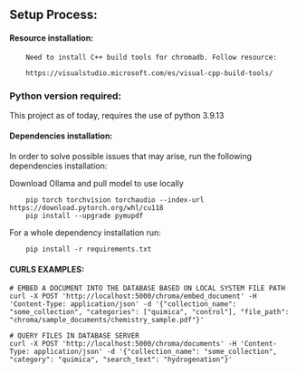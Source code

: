 ## Setup Process:

#### Resource installation:
```
    Need to install C++ build tools for chromadb. Follow resource: 

    https://visualstudio.microsoft.com/es/visual-cpp-build-tools/
```

### Python version required:

This project as of today, requires the use of python 3.9.13


#### Dependencies installation:

In order to solve possible issues that may arise, run the following dependencies installation:

Download Ollama and pull model to use locally

```
    pip torch torchvision torchaudio --index-url https://download.pytorch.org/whl/cu118
    pip install --upgrade pymupdf
```

For a whole dependency installation run:

```
    pip install -r requirements.txt
```


#### CURLS EXAMPLES:

```
# EMBED A DOCUMENT INTO THE DATABASE BASED ON LOCAL SYSTEM FILE PATH
curl -X POST 'http://localhost:5000/chroma/embed_document' -H 'Content-Type: application/json' -d '{"collection_name": "some_collection", "categories": ["quimica", "control"], "file_path": "chroma/sample_documents/chemistry_sample.pdf"}'

# QUERY FILES IN DATABASE SERVER
curl -X POST 'http://localhost:5000/chroma/documents' -H 'Content-Type: application/json' -d '{"collection_name": "some_collection", "category": "quimica", "search_text": "hydrogenation"}'
```
